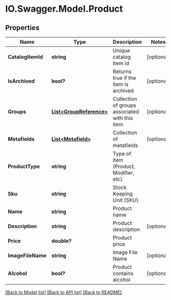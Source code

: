 # IO.Swagger.Model.Product
## Properties

Name | Type | Description | Notes
------------ | ------------- | ------------- | -------------
**CatalogItemId** | **string** | Unique catalog Item id | [optional] 
**IsArchived** | **bool?** | Returns true if the item is archived | [optional] 
**Groups** | [**List&lt;GroupReference&gt;**](GroupReference.md) | Collection of groups associated with this item | [optional] 
**Metafields** | [**List&lt;Metafield&gt;**](Metafield.md) | Collection of metafields | [optional] 
**ProductType** | **string** | Type of item (Product, Modifier, etc) | 
**Sku** | **string** | Stock Keeping Unit (SKU) | 
**Name** | **string** | Product name | 
**Description** | **string** | Product description | [optional] 
**Price** | **double?** | Product price | 
**ImageFileName** | **string** | Image File Name | [optional] 
**Alcohol** | **bool?** | Product contains alcohol | [optional] 

[[Back to Model list]](../README.md#documentation-for-models) [[Back to API list]](../README.md#documentation-for-api-endpoints) [[Back to README]](../README.md)


